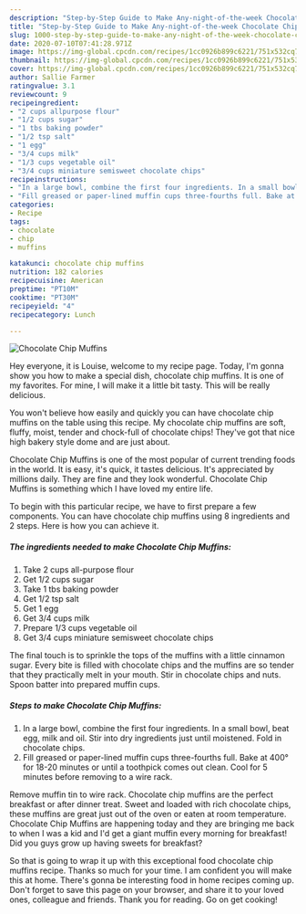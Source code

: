 ```yaml
---
description: "Step-by-Step Guide to Make Any-night-of-the-week Chocolate Chip Muffins"
title: "Step-by-Step Guide to Make Any-night-of-the-week Chocolate Chip Muffins"
slug: 1000-step-by-step-guide-to-make-any-night-of-the-week-chocolate-chip-muffins
date: 2020-07-10T07:41:28.971Z
image: https://img-global.cpcdn.com/recipes/1cc0926b899c6221/751x532cq70/chocolate-chip-muffins-recipe-main-photo.jpg
thumbnail: https://img-global.cpcdn.com/recipes/1cc0926b899c6221/751x532cq70/chocolate-chip-muffins-recipe-main-photo.jpg
cover: https://img-global.cpcdn.com/recipes/1cc0926b899c6221/751x532cq70/chocolate-chip-muffins-recipe-main-photo.jpg
author: Sallie Farmer
ratingvalue: 3.1
reviewcount: 9
recipeingredient:
- "2 cups allpurpose flour"
- "1/2 cups sugar"
- "1 tbs baking powder"
- "1/2 tsp salt"
- "1 egg"
- "3/4 cups milk"
- "1/3 cups vegetable oil"
- "3/4 cups miniature semisweet chocolate chips"
recipeinstructions:
- "In a large bowl, combine the first four ingredients. In a small bowl, beat egg, milk and oil. Stir into dry ingredients just until moistened. Fold in chocolate chips."
- "Fill greased or paper-lined muffin cups three-fourths full. Bake at 400° for 18-20 minutes or until a toothpick comes out clean. Cool for 5 minutes before removing to a wire rack."
categories:
- Recipe
tags:
- chocolate
- chip
- muffins

katakunci: chocolate chip muffins 
nutrition: 182 calories
recipecuisine: American
preptime: "PT10M"
cooktime: "PT30M"
recipeyield: "4"
recipecategory: Lunch

---
```



![Chocolate Chip Muffins](https://img-global.cpcdn.com/recipes/1cc0926b899c6221/751x532cq70/chocolate-chip-muffins-recipe-main-photo.jpg)

Hey everyone, it is Louise, welcome to my recipe page. Today, I'm gonna show you how to make a special dish, chocolate chip muffins. It is one of my favorites. For mine, I will make it a little bit tasty. This will be really delicious.

You won&#39;t believe how easily and quickly you can have chocolate chip muffins on the table using this recipe. My chocolate chip muffins are soft, fluffy, moist, tender and chock-full of chocolate chips! They&#39;ve got that nice high bakery style dome and are just about.

Chocolate Chip Muffins is one of the most popular of current trending foods in the world. It is easy, it's quick, it tastes delicious. It's appreciated by millions daily. They are fine and they look wonderful. Chocolate Chip Muffins is something which I have loved my entire life.


To begin with this particular recipe, we have to first prepare a few components. You can have chocolate chip muffins using 8 ingredients and 2 steps. Here is how you can achieve it.

<!--inarticleads1-->

##### The ingredients needed to make Chocolate Chip Muffins:

1. Take 2 cups all-purpose flour
1. Get 1/2 cups sugar
1. Take 1 tbs baking powder
1. Get 1/2 tsp salt
1. Get 1 egg
1. Get 3/4 cups milk
1. Prepare 1/3 cups vegetable oil
1. Get 3/4 cups miniature semisweet chocolate chips


The final touch is to sprinkle the tops of the muffins with a little cinnamon sugar. Every bite is filled with chocolate chips and the muffins are so tender that they practically melt in your mouth. Stir in chocolate chips and nuts. Spoon batter into prepared muffin cups. 

<!--inarticleads2-->

##### Steps to make Chocolate Chip Muffins:

1. In a large bowl, combine the first four ingredients. In a small bowl, beat egg, milk and oil. Stir into dry ingredients just until moistened. Fold in chocolate chips.
1. Fill greased or paper-lined muffin cups three-fourths full. Bake at 400° for 18-20 minutes or until a toothpick comes out clean. Cool for 5 minutes before removing to a wire rack.


Remove muffin tin to wire rack. Chocolate chip muffins are the perfect breakfast or after dinner treat. Sweet and loaded with rich chocolate chips, these muffins are great just out of the oven or eaten at room temperature. Chocolate Chip Muffins are happening today and they are bringing me back to when I was a kid and I&#39;d get a giant muffin every morning for breakfast! Did you guys grow up having sweets for breakfast? 

So that is going to wrap it up with this exceptional food chocolate chip muffins recipe. Thanks so much for your time. I am confident you will make this at home. There's gonna be interesting food in home recipes coming up. Don't forget to save this page on your browser, and share it to your loved ones, colleague and friends. Thank you for reading. Go on get cooking!
